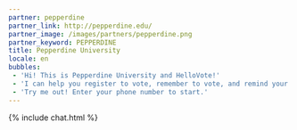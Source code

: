 ```yaml
---
partner: pepperdine
partner_link: http://pepperdine.edu/
partner_image: /images/partners/pepperdine.png
partner_keyword: PEPPERDINE
title: Pepperdine University
locale: en
bubbles:
 - 'Hi! This is Pepperdine University and HelloVote!'
 - 'I can help you register to vote, remember to vote, and remind your friends to vote too.'
 - 'Try me out! Enter your phone number to start.'
---
```

{% include chat.html %}



